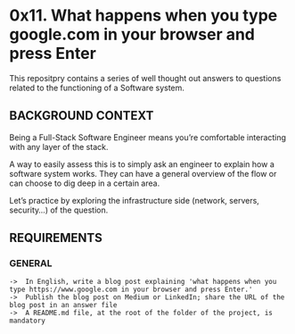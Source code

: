 # 0x11. What happens when you type google.com in your browser and press Enter

This repositpry contains a series of well thought out answers to questions related to the functioning of a Software system.

## BACKGROUND CONTEXT

Being a Full-Stack Software Engineer means you’re comfortable interacting with any layer of the stack.

A way to easily assess this is to simply ask an engineer to explain how a software system works. They can have a general overview of the flow or can choose to dig deep in a certain area.

Let’s practice by exploring the infrastructure side (network, servers, security…) of the question.

## REQUIREMENTS

### GENERAL

	->	In English, write a blog post explaining 'what happens when you type https://www.google.com in your browser and press Enter.'
	->	Publish the blog post on Medium or LinkedIn; share the URL of the blog post in an answer file
	->	A README.md file, at the root of the folder of the project, is mandatory
